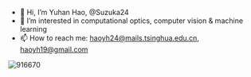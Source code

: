 - 👋 Hi, I’m Yuhan Hao, @Suzuka24
- 👀 I’m interested in computational optics, computer vision & machine learning
- 📫 How to reach me: haoyh24@mails.tsinghua.edu.cn, haoyh19@gmail.com

<!---
Suzuka24/Suzuka24 is a ✨ special ✨ repository because its `README.md` (this file) appears on your GitHub profile.
You can click the Preview link to take a look at your changes.
--->
![916670](https://github.com/user-attachments/assets/905f5237-5c22-4cbd-a02f-d3522ecd7912)
